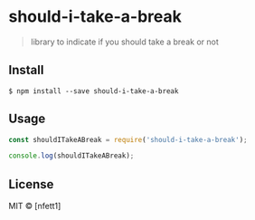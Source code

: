 # should-i-take-a-break

> library to indicate if you should take a break or not


## Install

```
$ npm install --save should-i-take-a-break
```


## Usage

```js
const shouldITakeABreak = require('should-i-take-a-break');

console.log(shouldITakeABreak);
```


## License

MIT © [nfett1]
